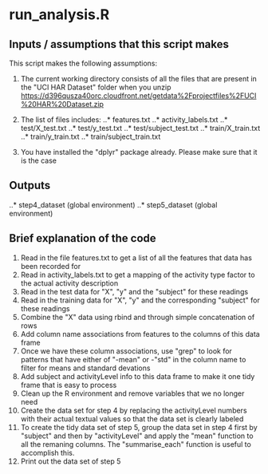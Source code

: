 # run_analysis.R

## Inputs / assumptions that this script makes
This script makes the following assumptions:

1. The current working directory consists of all the files that are present in the "UCI HAR Dataset" folder when you unzip https://d396qusza40orc.cloudfront.net/getdata%2Fprojectfiles%2FUCI%20HAR%20Dataset.zip

2. The list of files includes:
..* features.txt
..* activity_labels.txt
..* test/X_test.txt
..* test/y_test.txt
..* test/subject_test.txt
..* train/X_train.txt
..* train/y_train.txt
..* train/subject_train.txt

3. You have installed the "dplyr" package already. Please make sure that it is the case

## Outputs

..* step4_dataset (global environment)
..* step5_dataset (global environment)


## Brief explanation of the code
1. Read in the file features.txt to get a list of all the features that data has been recorded for
2. Read in activity_labels.txt to get a mapping of the activity type factor to the actual activity description
3. Read in the test data for "X", "y" and the "subject" for these readings
4. Read in the training data for "X", "y" and the corresponding "subject" for these readings
5. Combine the "X" data using rbind and through simple concatenation of rows
6. Add column name associations from features to the columns of this data frame
7. Once we have these column associations, use "grep" to look for patterns that have either of "-mean" or -"std" in the column name to filter for means and standard devations
8. Add subject and activityLevel info to this data frame to make it one tidy frame that is easy to process
9. Clean up the R environment and remove variables that we no longer need
10. Create the data set for step 4 by replacing the activityLevel numbers with their actual textual values so that the data set is clearly labeled
11. To create the tidy data set of step 5, group the data set in step 4 first by "subject" and then by "activityLevel" and apply the "mean" function to all the remaning columns. The "summarise_each" function is useful to accomplish this.
12. Print out the data set of step 5
